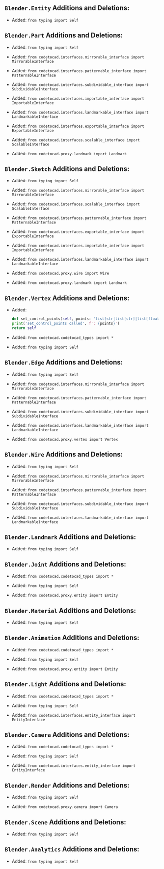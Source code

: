 ## `Blender.Entity` Additions and Deletions:

- Added: `from typing import Self`

## `Blender.Part` Additions and Deletions:

- Added: `from typing import Self`

- Added: `from codetocad.interfaces.mirrorable_interface import MirrorableInterface`

- Added: `from codetocad.interfaces.patternable_interface import PatternableInterface`

- Added: `from codetocad.interfaces.subdividable_interface import SubdividableInterface`

- Added: `from codetocad.interfaces.importable_interface import ImportableInterface`

- Added: `from codetocad.interfaces.landmarkable_interface import LandmarkableInterface`

- Added: `from codetocad.interfaces.exportable_interface import ExportableInterface`

- Added: `from codetocad.interfaces.scalable_interface import ScalableInterface`

- Added: `from codetocad.proxy.landmark import Landmark`

## `Blender.Sketch` Additions and Deletions:

- Added: `from typing import Self`

- Added: `from codetocad.interfaces.mirrorable_interface import MirrorableInterface`

- Added: `from codetocad.interfaces.scalable_interface import ScalableInterface`

- Added: `from codetocad.interfaces.patternable_interface import PatternableInterface`

- Added: `from codetocad.interfaces.exportable_interface import ExportableInterface`

- Added: `from codetocad.interfaces.importable_interface import ImportableInterface`

- Added: `from codetocad.interfaces.landmarkable_interface import LandmarkableInterface`

- Added: `from codetocad.proxy.wire import Wire`

- Added: `from codetocad.proxy.landmark import Landmark`

## `Blender.Vertex` Additions and Deletions:


- Added:
    ```python
    def set_control_points(self, points: 'list[str|list[str]|list[float]|list[Dimension]|Point]') -> Self:
    print('set_control_points called', f': {points}')
    return self
    ```
- Added: `from codetocad.codetocad_types import *`

- Added: `from typing import Self`

## `Blender.Edge` Additions and Deletions:

- Added: `from typing import Self`

- Added: `from codetocad.interfaces.mirrorable_interface import MirrorableInterface`

- Added: `from codetocad.interfaces.patternable_interface import PatternableInterface`

- Added: `from codetocad.interfaces.subdividable_interface import SubdividableInterface`

- Added: `from codetocad.interfaces.landmarkable_interface import LandmarkableInterface`

- Added: `from codetocad.proxy.vertex import Vertex`

## `Blender.Wire` Additions and Deletions:

- Added: `from typing import Self`

- Added: `from codetocad.interfaces.mirrorable_interface import MirrorableInterface`

- Added: `from codetocad.interfaces.patternable_interface import PatternableInterface`

- Added: `from codetocad.interfaces.subdividable_interface import SubdividableInterface`

- Added: `from codetocad.interfaces.landmarkable_interface import LandmarkableInterface`

## `Blender.Landmark` Additions and Deletions:

- Added: `from typing import Self`

## `Blender.Joint` Additions and Deletions:

- Added: `from codetocad.codetocad_types import *`

- Added: `from typing import Self`

- Added: `from codetocad.proxy.entity import Entity`

## `Blender.Material` Additions and Deletions:

- Added: `from typing import Self`

## `Blender.Animation` Additions and Deletions:

- Added: `from codetocad.codetocad_types import *`

- Added: `from typing import Self`

- Added: `from codetocad.proxy.entity import Entity`

## `Blender.Light` Additions and Deletions:

- Added: `from codetocad.codetocad_types import *`

- Added: `from typing import Self`

- Added: `from codetocad.interfaces.entity_interface import EntityInterface`

## `Blender.Camera` Additions and Deletions:

- Added: `from codetocad.codetocad_types import *`

- Added: `from typing import Self`

- Added: `from codetocad.interfaces.entity_interface import EntityInterface`

## `Blender.Render` Additions and Deletions:

- Added: `from typing import Self`

- Added: `from codetocad.proxy.camera import Camera`

## `Blender.Scene` Additions and Deletions:

- Added: `from typing import Self`

## `Blender.Analytics` Additions and Deletions:

- Added: `from typing import Self`

